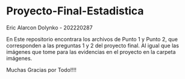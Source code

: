 # Proyecto-Final-Estadistica

Eric Alarcon Dolynko - 202220287


En Este repositorio encontrara los archivos de Punto 1 y Punto 2, que corresponden a las preguntas 1 y 2 del proyecto final. Al igual que las imágenes que tome para las evidencias en el proyecto en la carpeta imágenes.

Muchas Gracias por Todo!!!!
